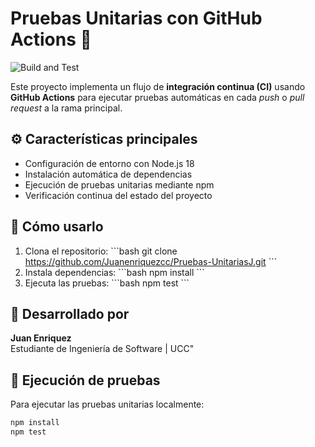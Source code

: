 # Pruebas Unitarias con GitHub Actions 🚀

![Build and Test](https://github.com/Juanenriquezcc/Pruebas-UnitariasJ/actions/workflows/ci.yml/badge.svg)

Este proyecto implementa un flujo de **integración continua (CI)** usando **GitHub Actions** para ejecutar pruebas automáticas en cada *push* o *pull request* a la rama principal.

## ⚙️ Características principales
- Configuración de entorno con Node.js 18
- Instalación automática de dependencias
- Ejecución de pruebas unitarias mediante npm
- Verificación continua del estado del proyecto

## 🚀 Cómo usarlo
1. Clona el repositorio:
   \`\`\`bash
   git clone https://github.com/Juanenriquezcc/Pruebas-UnitariasJ.git
   \`\`\`
2. Instala dependencias:
   \`\`\`bash
   npm install
   \`\`\`
3. Ejecuta las pruebas:
   \`\`\`bash
   npm test
   \`\`\`

## 🧠 Desarrollado por
**Juan Enriquez**  
Estudiante de Ingeniería de Software | UCC" 

## 🧪 Ejecución de pruebas

Para ejecutar las pruebas unitarias localmente:

```bash
npm install
npm test

